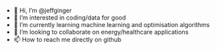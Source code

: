 - 👋 Hi, I’m @jeffginger
- 👀 I’m interested in coding/data for good
- 🌱 I’m currently learning machine learning and optimisation algorithms
- 💞️ I’m looking to collaborate on energy/healthcare applications
- 📫 How to reach me directly on github

<!---
jeffginger/jeffginger is a ✨ special ✨ repository because its `README.md` (this file) appears on your GitHub profile.
You can click the Preview link to take a look at your changes.
--->
